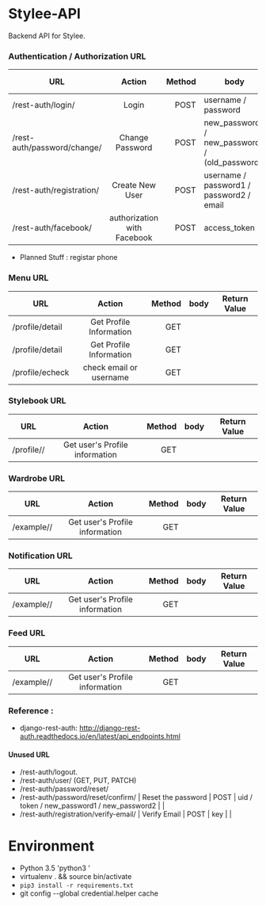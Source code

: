 # Stylee-API

Backend API for Stylee.

### Authentication / Authorization URL

| URL        | Action           | Method  | body | Return Value |
| ------------- |:-------------:| -----:|------------- |-------------|
| /rest-auth/login/ | Login | POST | username / password | |
| /rest-auth/password/change/ | Change Password | POST |   new_password1 / new_password2 / (old_password) | |
| /rest-auth/registration/ | Create New User | POST | username / password1 / password2 / email |  |
| /rest-auth/facebook/ | authorization with Facebook | POST | access_token | token |

* Planned Stuff : registar phone

### Menu URL
| URL        | Action           | Method  | body | Return Value |
| ------------- |:-------------:| -----:|------------- |-------------|
| /profile/detail | Get Profile Information | GET |  |  |
| /profile/detail | Get Profile Information | GET |  |  |
| /profile/echeck | check email or username | GET |  |  |

### Stylebook URL
| URL        | Action           | Method  | body | Return Value |
| ------------- |:-------------:| -----:|------------- |-------------|
| /profile/<id>/ | Get user's Profile information | GET |  |  |

### Wardrobe URL
| URL        | Action           | Method  | body | Return Value |
| ------------- |:-------------:| -----:|------------- |-------------|
| /example/<id>/ | Get user's Profile information | GET |  |  |

### Notification URL
| URL        | Action           | Method  | body | Return Value |
| ------------- |:-------------:| -----:|------------- |-------------|
| /example/<id>/ | Get user's Profile information | GET |  |  |

### Feed URL
| URL        | Action           | Method  | body | Return Value |
| ------------- |:-------------:| -----:|------------- |-------------|
| /example/<id>/ | Get user's Profile information | GET |  |  |

### Reference :
- django-rest-auth: http://django-rest-auth.readthedocs.io/en/latest/api_endpoints.html

#### Unused URL
- /rest-auth/logout.
- /rest-auth/user/ (GET, PUT, PATCH)
- /rest-auth/password/reset/
- /rest-auth/password/reset/confirm/ | Reset the password | POST |  uid / token / new_password1 / new_password2 | |
- /rest-auth/registration/verify-email/ | Verify Email | POST | key | |

# Environment
- Python 3.5 'python3 '
- virtualenv . && source bin/activate
- `pip3 install -r requirements.txt`
- git config --global credential.helper cache
